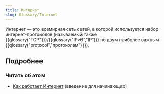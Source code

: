 ```yaml
---
title: Интернет
slug: Glossary/Internet
---
```


Интернет — это всемирная сеть сетей, в которой используется набор интернет-протоколов (называемый также {{glossary("TCP")}}/{{glossary("IPv6","IP")}} по двум наиболее важным {{glossary("protocol","протоколам")}}).

## Подробнее

### Читать об этом

- [Как работает Интернет](/en-US/Learn/How_the_Internet_works) (введение для начинающих)
